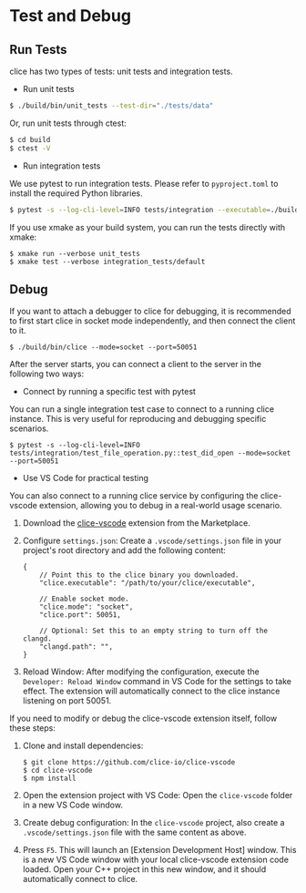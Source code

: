 # Test and Debug

## Run Tests

clice has two types of tests: unit tests and integration tests.

- Run unit tests

```bash
$ ./build/bin/unit_tests --test-dir="./tests/data"
```

Or, run unit tests through ctest:

```bash
$ cd build
$ ctest -V
```

- Run integration tests

We use pytest to run integration tests. Please refer to `pyproject.toml` to install the required Python libraries.

```bash
$ pytest -s --log-cli-level=INFO tests/integration --executable=./build/bin/clice
```

If you use xmake as your build system, you can run the tests directly with xmake:

```shell
$ xmake run --verbose unit_tests
$ xmake test --verbose integration_tests/default
```

## Debug

If you want to attach a debugger to clice for debugging, it is recommended to first start clice in socket mode independently, and then connect the client to it.

```shell
$ ./build/bin/clice --mode=socket --port=50051
```

After the server starts, you can connect a client to the server in the following two ways:

- Connect by running a specific test with pytest

You can run a single integration test case to connect to a running clice instance. This is very useful for reproducing and debugging specific scenarios.

```shell
$ pytest -s --log-cli-level=INFO tests/integration/test_file_operation.py::test_did_open --mode=socket --port=50051
```

- Use VS Code for practical testing

You can also connect to a running clice service by configuring the clice-vscode extension, allowing you to debug in a real-world usage scenario.

1.  Download the [clice-vscode](https://marketplace.visualstudio.com/items?itemName=ykiko.clice-vscode) extension from the Marketplace.

2.  Configure `settings.json`: Create a `.vscode/settings.json` file in your project's root directory and add the following content:

    ```jsonc
    {
        // Point this to the clice binary you downloaded.
        "clice.executable": "/path/to/your/clice/executable",

        // Enable socket mode.
        "clice.mode": "socket",
        "clice.port": 50051,

        // Optional: Set this to an empty string to turn off the clangd.
        "clangd.path": "",
    }
    ```

3.  Reload Window: After modifying the configuration, execute the `Developer: Reload Window` command in VS Code for the settings to take effect. The extension will automatically connect to the clice instance listening on port 50051.


If you need to modify or debug the clice-vscode extension itself, follow these steps:

1.  Clone and install dependencies:
    ```shell
    $ git clone https://github.com/clice-io/clice-vscode
    $ cd clice-vscode
    $ npm install
    ```

2.  Open the extension project with VS Code: Open the `clice-vscode` folder in a new VS Code window.

3.  Create debug configuration: In the `clice-vscode` project, also create a `.vscode/settings.json` file with the same content as above.

4.  Press `F5`. This will launch an [Extension Development Host] window. This is a new VS Code window with your local clice-vscode extension code loaded. Open your C++ project in this new window, and it should automatically connect to clice.
